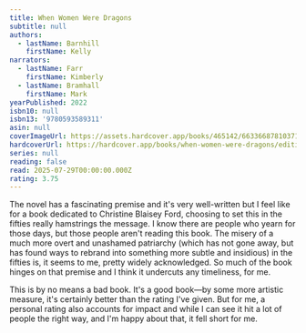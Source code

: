 ```yaml
---
title: When Women Were Dragons
subtitle: null
authors:
  - lastName: Barnhill
    firstName: Kelly
narrators:
  - lastName: Farr
    firstName: Kimberly
  - lastName: Bramhall
    firstName: Mark
yearPublished: 2022
isbn10: null
isbn13: '9780593589311'
asin: null
coverImageUrl: https://assets.hardcover.app/books/465142/6633668781037143.jpg
hardcoverUrl: https://hardcover.app/books/when-women-were-dragons/editions/31816794
series: null
reading: false
read: 2025-07-29T00:00:00.000Z
rating: 3.75
---
```


The novel has a fascinating premise and it's very well-written but I feel like for a book dedicated to Christine Blaisey Ford, choosing to set this in the fifties really hamstrings the message. I know there are people who yearn for those days, but those people aren't reading this book. The misery of a much more overt and unashamed patriarchy (which has not gone away, but has found ways to rebrand into something more subtle and insidious) in the fifties is, it seems to me, pretty widely acknowledged. So much of the book hinges on that premise and I think it undercuts any timeliness, for me.

This is by no means a bad book. It's a good book—by some more artistic measure, it's certainly better than the rating I've given. But for me, a personal rating also accounts for impact and while I can see it hit a lot of people the right way, and I'm happy about that, it fell short for me.
